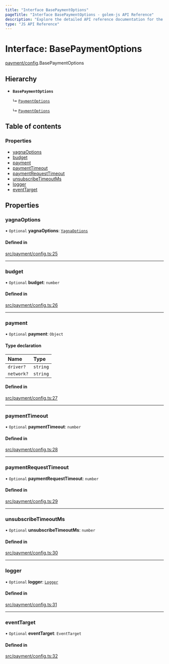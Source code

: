 ```yaml
---
title: "Interface BasePaymentOptions"
pageTitle: "Interface BasePaymentOptions - golem-js API Reference"
description: "Explore the detailed API reference documentation for the Interface BasePaymentOptions within the golem-js SDK for the Golem Network."
type: "JS API Reference"
---
```

# Interface: BasePaymentOptions

[payment/config](../modules/payment_config).BasePaymentOptions

## Hierarchy

- **`BasePaymentOptions`**

  ↳ [`PaymentOptions`](payment_payments.PaymentOptions)

  ↳ [`PaymentOptions`](payment_service.PaymentOptions)

## Table of contents

### Properties

- [yagnaOptions](payment_config.BasePaymentOptions#yagnaoptions)
- [budget](payment_config.BasePaymentOptions#budget)
- [payment](payment_config.BasePaymentOptions#payment)
- [paymentTimeout](payment_config.BasePaymentOptions#paymenttimeout)
- [paymentRequestTimeout](payment_config.BasePaymentOptions#paymentrequesttimeout)
- [unsubscribeTimeoutMs](payment_config.BasePaymentOptions#unsubscribetimeoutms)
- [logger](payment_config.BasePaymentOptions#logger)
- [eventTarget](payment_config.BasePaymentOptions#eventtarget)

## Properties

### yagnaOptions

• `Optional` **yagnaOptions**: [`YagnaOptions`](../modules/executor_executor#yagnaoptions)

#### Defined in

[src/payment/config.ts:25](https://github.com/golemfactory/golem-js/blob/7cee55b/src/payment/config.ts#L25)

___

### budget

• `Optional` **budget**: `number`

#### Defined in

[src/payment/config.ts:26](https://github.com/golemfactory/golem-js/blob/7cee55b/src/payment/config.ts#L26)

___

### payment

• `Optional` **payment**: `Object`

#### Type declaration

| Name | Type |
| :------ | :------ |
| `driver?` | `string` |
| `network?` | `string` |

#### Defined in

[src/payment/config.ts:27](https://github.com/golemfactory/golem-js/blob/7cee55b/src/payment/config.ts#L27)

___

### paymentTimeout

• `Optional` **paymentTimeout**: `number`

#### Defined in

[src/payment/config.ts:28](https://github.com/golemfactory/golem-js/blob/7cee55b/src/payment/config.ts#L28)

___

### paymentRequestTimeout

• `Optional` **paymentRequestTimeout**: `number`

#### Defined in

[src/payment/config.ts:29](https://github.com/golemfactory/golem-js/blob/7cee55b/src/payment/config.ts#L29)

___

### unsubscribeTimeoutMs

• `Optional` **unsubscribeTimeoutMs**: `number`

#### Defined in

[src/payment/config.ts:30](https://github.com/golemfactory/golem-js/blob/7cee55b/src/payment/config.ts#L30)

___

### logger

• `Optional` **logger**: [`Logger`](utils_logger_logger.Logger)

#### Defined in

[src/payment/config.ts:31](https://github.com/golemfactory/golem-js/blob/7cee55b/src/payment/config.ts#L31)

___

### eventTarget

• `Optional` **eventTarget**: `EventTarget`

#### Defined in

[src/payment/config.ts:32](https://github.com/golemfactory/golem-js/blob/7cee55b/src/payment/config.ts#L32)
